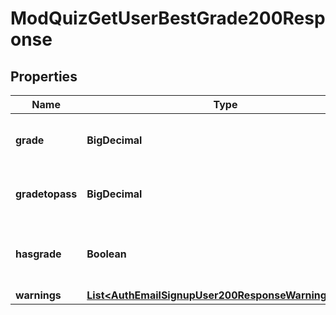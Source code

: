 

# ModQuizGetUserBestGrade200Response


## Properties

| Name | Type | Description | Notes |
|------------ | ------------- | ------------- | -------------|
|**grade** | **BigDecimal** | The grade (only if the user has a grade). |  [optional] |
|**gradetopass** | **BigDecimal** | The grade to pass the quiz (only if set). |  [optional] |
|**hasgrade** | **Boolean** | Whether the user has a grade on the given quiz. |  |
|**warnings** | [**List&lt;AuthEmailSignupUser200ResponseWarningsInner&gt;**](AuthEmailSignupUser200ResponseWarningsInner.md) |  |  [optional] |



